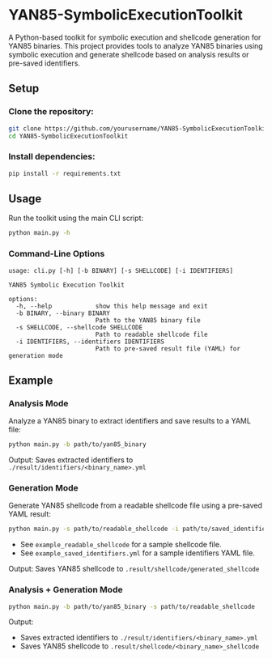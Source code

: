 # YAN85-SymbolicExecutionToolkit
A Python-based toolkit for symbolic execution and shellcode generation for YAN85 binaries. This project provides tools to analyze YAN85 binaries using symbolic execution and generate shellcode based on analysis results or pre-saved identifiers.

## Setup

### Clone the repository:
```bash
git clone https://github.com/yourusername/YAN85-SymbolicExecutionToolkit.git
cd YAN85-SymbolicExecutionToolkit
```

### Install dependencies:
```bash
pip install -r requirements.txt
```

## Usage
Run the toolkit using the main CLI script:
```bash
python main.py -h
```
###  Command-Line Options
```plain
usage: cli.py [-h] [-b BINARY] [-s SHELLCODE] [-i IDENTIFIERS]

YAN85 Symbolic Execution Toolkit

options:
  -h, --help            show this help message and exit
  -b BINARY, --binary BINARY
                        Path to the YAN85 binary file
  -s SHELLCODE, --shellcode SHELLCODE
                        Path to readable shellcode file
  -i IDENTIFIERS, --identifiers IDENTIFIERS
                        Path to pre-saved result file (YAML) for generation mode
```

## Example
### Analysis Mode
Analyze a YAN85 binary to extract identifiers and save results to a YAML file:

```bash
python main.py -b path/to/yan85_binary
```

Output: Saves extracted identifiers to `./result/identifiers/<binary_name>.yml`

### Generation Mode
Generate YAN85 shellcode from a readable shellcode file using a pre-saved YAML result:
```bash
python main.py -s path/to/readable_shellcode -i path/to/saved_identifiers.yml
```

- See `example_readable_shellcode` for a sample shellcode file.
- See `example_saved_identifiers.yml` for a sample identifiers YAML file.

Output: Saves YAN85 shellcode to `.result/shellcode/generated_shellcode`

### Analysis + Generation Mode

```bash
python main.py -b path/to/yan85_binary -s path/to/readable_shellcode
```

Output: 
- Saves extracted identifiers to `./result/identifiers/<binary_name>.yml`
- Saves YAN85 shellcode to `.result/shellcode/<binary_name>_shellcode`